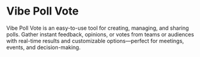 # Vibe Poll Vote

Vibe Poll Vote is an easy-to-use tool for creating, managing, and sharing polls. Gather instant feedback, opinions, or votes from teams or audiences with real-time results and customizable options—perfect for meetings, events, and decision-making.